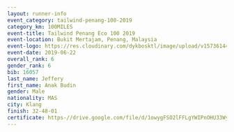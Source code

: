 ```yaml
--- 
layout: runner-info 
event_category: tailwind-penang-100-2019 
category_km: 100MILES 
event-title: Tailwind Penang Eco 100 2019 
event-location: Bukit Mertajam, Penang, Malaysia 
event-logo: https://res.cloudinary.com/dykbosktl/image/upload/v1573614442/Logo/Logo_gqlzi3.jpg 
event-date: 2019-06-22 
overall_rank: 6
gender_rank: 6
bib: 16057
last_name: Jeffery
first_name: Anak Budin
gender: Male
nationality: MAS
city: Klang
finish: 32-48-01
certificate: https-//drive.google.com/file/d/1owygFSO2lFFLgYWIPnOHU33WyqVNEDeB/view?usp=sharing
--- 
```

